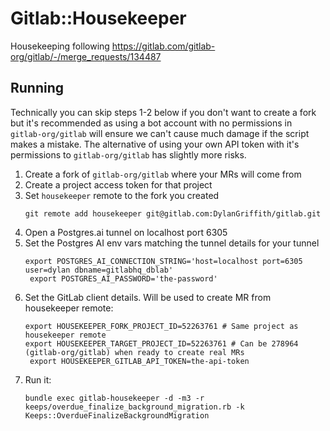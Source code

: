 # Gitlab::Housekeeper

Housekeeping following https://gitlab.com/gitlab-org/gitlab/-/merge_requests/134487

## Running

Technically you can skip steps 1-2 below if you don't want to create a fork but
it's recommended as using a bot account with no permissions in
`gitlab-org/gitlab` will ensure we can't cause much damage if the script makes
a mistake. The alternative of using your own API token with it's permissions to
`gitlab-org/gitlab` has slightly more risks.

1. Create a fork of `gitlab-org/gitlab` where your MRs will come from
1. Create a project access token for that project
1. Set `housekeeper` remote to the fork you created
   ```
   git remote add housekeeper git@gitlab.com:DylanGriffith/gitlab.git
   ```
1. Open a Postgres.ai tunnel on localhost port 6305
1. Set the Postgres AI env vars matching the tunnel details for your tunnel
   ```
   export POSTGRES_AI_CONNECTION_STRING='host=localhost port=6305 user=dylan dbname=gitlabhq_dblab'
    export POSTGRES_AI_PASSWORD='the-password'
   ```
1. Set the GitLab client details. Will be used to create MR from housekeeper remote:
   ```
   export HOUSEKEEPER_FORK_PROJECT_ID=52263761 # Same project as housekeeper remote
   export HOUSEKEEPER_TARGET_PROJECT_ID=52263761 # Can be 278964 (gitlab-org/gitlab) when ready to create real MRs
    export HOUSEKEEPER_GITLAB_API_TOKEN=the-api-token
   ```
1. Run it:
   ```
   bundle exec gitlab-housekeeper -d -m3 -r keeps/overdue_finalize_background_migration.rb -k Keeps::OverdueFinalizeBackgroundMigration
   ```
